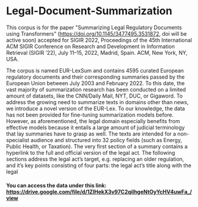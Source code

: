 # Legal-Document-Summarization

This corpus is for the paper "Summarizing Legal Regulatory Documents using Transformers" (https://doi.org/10.1145/3477495.3531872, doi will be active soon) accepted for SIGIR 2022, Proceedings of the 45th International ACM SIGIR Conference on Research and Development in Information Retrieval (SIGIR ’22), July 11–15, 2022, Madrid, Spain. ACM, New York, NY, USA.

The corpus is named EUR-LexSum and contains 4595 curated European regulatory documents and their corresponding summaries passed by the
European Union between July 2003 and February 2022. To this date, the vast majority of summarization research has been conducted on a limited amount of datasets, like the CNN/Daily Mail, NYT, DUC, or Gigaword. To address the growing need to summarize texts in domains other than news, we introduce a novel version of the EUR-Lex. To our knowledge, the data has not been
provided for fine-tuning summarization models before. However, as aforementioned, the legal domain especially benefits from effective models because it entails a large amount of judicial terminology that lay summaries have to grasp as well. The texts are intended for a non-specialist audience and structured into 32 policy fields (such as Energy, Public Health, or Taxation). The very first section of a summary contains a hyperlink to the full and official version of the legal act. The following sections address the legal act’s target, e.g. replacing an older regulation, and it’s key points consisting of four parts: the legal act’s title along with the legal

#### You can access the data under this link: https://drive.google.com/file/d/1ZlHekX3v97C2qilhgeNtOyYcHV4uwFa_/view

